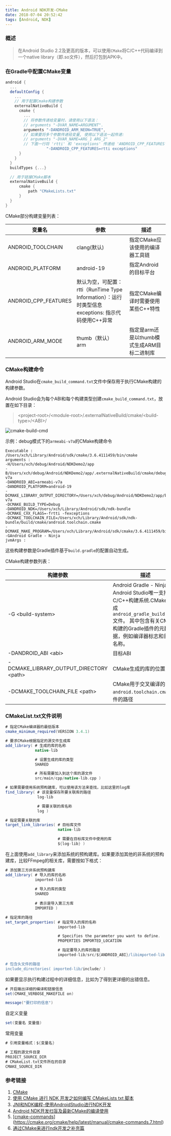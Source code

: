 ```yaml
---
title: Android NDK开发-CMake
date: 2018-07-04 20:52:42
tags: [Android, NDK]
---
```


### 概述

> 在Android Studio 2.2及更高的版本，可以使用`CMake`将C/C++代码编译到一个native library（即.so文件），然后打包到APK中。

<!--more-->

### 在Gradle中配置CMake变量

```groovy
android {
  ...
  defaultConfig {
    ...
    // 用于配置Cmake构建参数
    externalNativeBuild {
      cmake {
        ...
        // 将参数传递给变量时，请使用以下语法：
        // arguments "-DVAR_NAME=ARGUMENT".
        arguments "-DANDROID_ARM_NEON=TRUE",
        // 如果要将多个参数传递给变量, 使用以下语法一起传递:
        // arguments "-DVAR_NAME=ARG_1 ARG_2"
        // 下面一行将 'rtti' 和 'exceptions' 传递给 'ANDROID_CPP_FEATURES'.
                  "-DANDROID_CPP_FEATURES=rtti exceptions"
      }
    }
  }
  buildTypes {...}

  // 用于链接CMake脚本
  externalNativeBuild {
      cmake {
          path "CMakeLists.txt"
      }
  }
}
```

CMake部分构建变量列表：

| 变量名               | 参数                                                         | 描述                                        |
| -------------------- | ------------------------------------------------------------ | ------------------------------------------- |
| ANDROID_TOOLCHAIN    | clang(默认)                                                  | 指定CMake应该使用的编译器工具链             |
| ANDROID_PLATFORM     | android-19                                                   | 指定Android的目标平台                       |
| ANDROID_CPP_FEATURES | 默认为空，可配置：<br />rtti（RunTime Type Information）：运行时类型信息<br /> exceptions: 指示代码使用C++异常 | 指定CMake编译时需要使用某些C++特性          |
| ANDROID_ARM_MODE     | thumb（默认）<br />arm                                       | 指定是arm还是以thumb模式生成ARM目标二进制库 |

### CMake构建命令

Android Studio在`cmake_build_command.txt`文件中保存用于执行CMake构建的构建参数。

Android Studio会为每个ABI和每个构建类型创建`cmake_build_command.txt`，放置在如下目录：

> &lt;project-root&gt;/&lt;module-root&gt;/.externalNativeBuild/cmake/&lt;build-type&gt;/&lt;ABI&gt;/

![cmake-build-cmd](android-ndk-cmake/cmake_build_cmd.png)

示例：debug模式下的`armeabi-v7a`的CMake构建命令

```
Executable : /Users/xch/Library/Android/sdk/cmake/3.6.4111459/bin/cmake
arguments : 
-H/Users/xch/debug/Android/NDKDemo2/app
-B/Users/xch/debug/Android/NDKDemo2/app/.externalNativeBuild/cmake/debug/armeabi-v7a
-DANDROID_ABI=armeabi-v7a
-DANDROID_PLATFORM=android-19
-DCMAKE_LIBRARY_OUTPUT_DIRECTORY=/Users/xch/debug/Android/NDKDemo2/app/build/intermediates/cmake/debug/obj/armeabi-v7a
-DCMAKE_BUILD_TYPE=Debug
-DANDROID_NDK=/Users/xch/Library/Android/sdk/ndk-bundle
-DCMAKE_CXX_FLAGS=-frtti -fexceptions
-DCMAKE_TOOLCHAIN_FILE=/Users/xch/Library/Android/sdk/ndk-bundle/build/cmake/android.toolchain.cmake
-DCMAKE_MAKE_PROGRAM=/Users/xch/Library/Android/sdk/cmake/3.6.4111459/bin/ninja
-GAndroid Gradle - Ninja
jvmArgs : 
```

这些构建参数是Gradle插件基于`build.gradle`的配置自动生成。

CMake构建参数列表：

| 构建参数                                      | 描述                                                         |
| --------------------------------------------- | ------------------------------------------------------------ |
| -G  &lt;build-system&gt;                      | Android Gradle - Ninja是Android Studio唯一支持的C/C++构建系统.CMake会生成`android_gradle_build.json`文件。 其中包含有关CMake构建的Gradle插件的元数据，例如编译器标志和目标名称。 |
| -DANDROID_ABI &lt;abi&gt;                     | 目标ABI                                                      |
| -DCMAKE_LIBRARY_OUTPUT_DIRECTORY &lt;path&gt; | CMake生成的库的位置                                          |
| -DCMAKE_TOOLCHAIN_FILE &lt;path&gt;           | CMake用于交叉编译的`android.toolchain.cmake`文件的路径       |

### CMakeList.txt文件说明

```groovy
# 指定CMake编译器的最低版本
cmake_minimum_required(VERSION 3.4.1)

# 要求CMake根据指定的源文件生成库
add_library( # 生成的库的名称
             native-lib

             # 设置生成的库的类型
             SHARED

             # 所有需要加入到这个库的源文件
             src/main/cpp/native-lib.cpp )

# 如果需要使用系统预构建库，可以使用该方法来查找，比如这里的log库
find_library( # 该变量保存所要关联库的路径
              log-lib

              # 需要关联的库名称
              log )

# 指定需要关联的库
target_link_libraries( # 目标库文件
                       native-lib

                       # 需要在目标库文件中使用的库
                       ${log-lib} )
```

在上面使用`add_library`来添加系统的预构建库。如果要添加其他的非系统的预构建库，比较FFmpeg的相关库，需要按如下格式：

```groovy
# 添加第三方非系统预构建库
add_library( # 导入的库的名称
    		 imported-lib
            
             # 导入的库的类型
             SHARED
            
             # 表示是导入第三方库
             IMPORTED )

# 指定库的路径
set_target_properties( # 指定导入的库的名称
                       imported-lib

                       # Specifies the parameter you want to define.
                       PROPERTIES IMPORTED_LOCATION

                       # 指定要导入的库的路径
                       imported-lib/src/${ANDROID_ABI}/libimported-lib.so )

# 包含头文件的路径
include_directories( imported-lib/include/ ) 
```

如果要显示执行构建过程中的详细信息，比如为了得到更详细的出错信息。

```groovy
# 开启输出详细的编译和链接信息
set(CMAKE_VERBOSE_MAKEFILE on)

message("要打印的信息")
```

自定义变量

```groovy
set(变量名 变量值)
```

常用变量

```groovy
# 引用变量格式：${变量名}

# 工程的源文件目录
PROJECT_SOURCE_DIR 
# CMakeList.txt文件所在的目录
CMAKE_SOURCE_DIR
```

### 参考链接

1. [CMake](https://developer.android.com/ndk/guides/cmake)
2. [使用 CMake 进行 NDK 开发之如何编写 CMakeLists txt 脚本](https://juejin.im/post/5a30fa9b6fb9a0450167f43e)
3. [JNI和NDK编程-使用AndroidStudio进行NDK开发](https://blog.csdn.net/guiying712/article/details/75452193)
4. [Android NDK开发扫盲及最新CMake的编译使用](https://juejin.im/post/595da4e25188250d8b65ddbf)
5. [[cmake-commands](https://cmake.org/cmake/help/latest/manual/cmake-commands.7.html#id2)](https://cmake.org/cmake/help/latest/manual/cmake-commands.7.html)
6. [通过CMake来进行ndk开发之补充篇](https://blog.csdn.net/qq_34902522/article/details/78144127)

